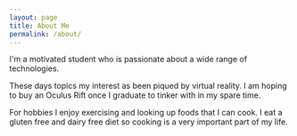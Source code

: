 ```yaml
---
layout: page
title: About Me
permalink: /about/
---
```


I'm a motivated student who is passionate about a wide range of technologies.

These days topics my interest as been piqued by virtual reality. I am hoping to buy an Oculus Rift once I graduate to tinker with in my spare time.

For hobbies I enjoy exercising and looking up foods that I can cook. I eat a gluten free and dairy free diet so cooking is a very important part of my life.